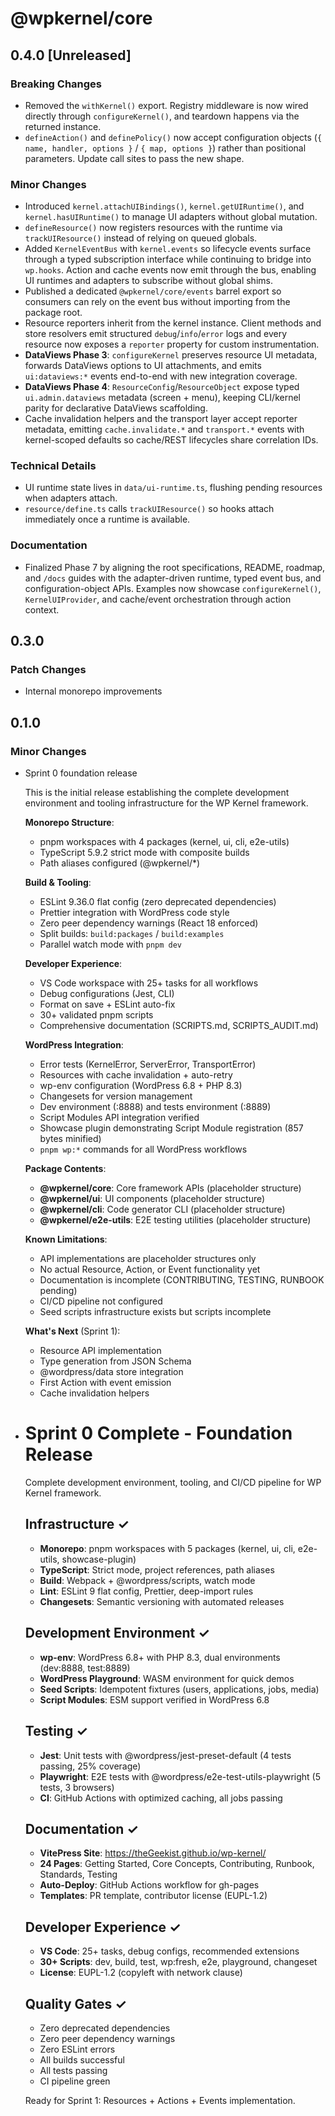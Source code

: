 # @wpkernel/core

## 0.4.0 [Unreleased]

### Breaking Changes

- Removed the `withKernel()` export. Registry middleware is now wired directly
  through `configureKernel()`, and teardown happens via the returned instance.
- `defineAction()` and `definePolicy()` now accept configuration objects
  (`{ name, handler, options }` / `{ map, options }`) rather than positional
  parameters. Update call sites to pass the new shape.

### Minor Changes

- Introduced `kernel.attachUIBindings()`, `kernel.getUIRuntime()`, and
  `kernel.hasUIRuntime()` to manage UI adapters without global mutation.
- `defineResource()` now registers resources with the runtime via
  `trackUIResource()` instead of relying on queued globals.
- Added `KernelEventBus` with `kernel.events` so lifecycle events surface through
  a typed subscription interface while continuing to bridge into `wp.hooks`.
  Action and cache events now emit through the bus, enabling UI runtimes and
  adapters to subscribe without global shims.
- Published a dedicated `@wpkernel/core/events` barrel export so consumers
  can rely on the event bus without importing from the package root.
- Resource reporters inherit from the kernel instance. Client methods and store
  resolvers emit structured `debug`/`info`/`error` logs and every resource now
  exposes a `reporter` property for custom instrumentation.
- **DataViews Phase 3**: `configureKernel` preserves resource UI metadata,
  forwards DataViews options to UI attachments, and emits `ui:dataviews:*`
  events end-to-end with new integration coverage.
- **DataViews Phase 4**: `ResourceConfig`/`ResourceObject` expose typed
  `ui.admin.dataviews` metadata (screen + menu), keeping CLI/kernel parity for
  declarative DataViews scaffolding.
- Cache invalidation helpers and the transport layer accept reporter metadata,
  emitting `cache.invalidate.*` and `transport.*` events with kernel-scoped
  defaults so cache/REST lifecycles share correlation IDs.

### Technical Details

- UI runtime state lives in `data/ui-runtime.ts`, flushing pending resources when
  adapters attach.
- `resource/define.ts` calls `trackUIResource()` so hooks attach immediately once
  a runtime is available.

### Documentation

- Finalized Phase 7 by aligning the root specifications, README, roadmap, and
  `/docs` guides with the adapter-driven runtime, typed event bus, and
  configuration-object APIs. Examples now showcase `configureKernel()`,
  `KernelUIProvider`, and cache/event orchestration through action context.

## 0.3.0

### Patch Changes

- Internal monorepo improvements

## 0.1.0

### Minor Changes

- Sprint 0 foundation release

    This is the initial release establishing the complete development environment and tooling infrastructure for the WP Kernel framework.

    **Monorepo Structure**:
    - pnpm workspaces with 4 packages (kernel, ui, cli, e2e-utils)
    - TypeScript 5.9.2 strict mode with composite builds
    - Path aliases configured (@wpkernel/\*)

    **Build & Tooling**:
    - ESLint 9.36.0 flat config (zero deprecated dependencies)
    - Prettier integration with WordPress code style
    - Zero peer dependency warnings (React 18 enforced)
    - Split builds: `build:packages` / `build:examples`
    - Parallel watch mode with `pnpm dev`

    **Developer Experience**:
    - VS Code workspace with 25+ tasks for all workflows
    - Debug configurations (Jest, CLI)
    - Format on save + ESLint auto-fix
    - 30+ validated pnpm scripts
    - Comprehensive documentation (SCRIPTS.md, SCRIPTS_AUDIT.md)

    **WordPress Integration**:
    - Error tests (KernelError, ServerError, TransportError)
    - Resources with cache invalidation + auto-retry
    - wp-env configuration (WordPress 6.8 + PHP 8.3)
    - Changesets for version management
    - Dev environment (:8888) and tests environment (:8889)
    - Script Modules API integration verified
    - Showcase plugin demonstrating Script Module registration (857 bytes minified)
    - `pnpm wp:*` commands for all WordPress workflows

    **Package Contents**:
    - **@wpkernel/core**: Core framework APIs (placeholder structure)
    - **@wpkernel/ui**: UI components (placeholder structure)
    - **@wpkernel/cli**: Code generator CLI (placeholder structure)
    - **@wpkernel/e2e-utils**: E2E testing utilities (placeholder structure)

    **Known Limitations**:
    - API implementations are placeholder structures only
    - No actual Resource, Action, or Event functionality yet
    - Documentation is incomplete (CONTRIBUTING, TESTING, RUNBOOK pending)
    - CI/CD pipeline not configured
    - Seed scripts infrastructure exists but scripts incomplete

    **What's Next** (Sprint 1):
    - Resource API implementation
    - Type generation from JSON Schema
    - @wordpress/data store integration
    - First Action with event emission
    - Cache invalidation helpers

- # Sprint 0 Complete - Foundation Release

    Complete development environment, tooling, and CI/CD pipeline for WP Kernel framework.

    ## Infrastructure ✓
    - **Monorepo**: pnpm workspaces with 5 packages (kernel, ui, cli, e2e-utils, showcase-plugin)
    - **TypeScript**: Strict mode, project references, path aliases
    - **Build**: Webpack + @wordpress/scripts, watch mode
    - **Lint**: ESLint 9 flat config, Prettier, deep-import rules
    - **Changesets**: Semantic versioning with automated releases

    ## Development Environment ✓
    - **wp-env**: WordPress 6.8+ with PHP 8.3, dual environments (dev:8888, test:8889)
    - **WordPress Playground**: WASM environment for quick demos
    - **Seed Scripts**: Idempotent fixtures (users, applications, jobs, media)
    - **Script Modules**: ESM support verified in WordPress 6.8

    ## Testing ✓
    - **Jest**: Unit tests with @wordpress/jest-preset-default (4 tests passing, 25% coverage)
    - **Playwright**: E2E tests with @wordpress/e2e-test-utils-playwright (5 tests, 3 browsers)
    - **CI**: GitHub Actions with optimized caching, all jobs passing

    ## Documentation ✓
    - **VitePress Site**: https://theGeekist.github.io/wp-kernel/
    - **24 Pages**: Getting Started, Core Concepts, Contributing, Runbook, Standards, Testing
    - **Auto-Deploy**: GitHub Actions workflow for gh-pages
    - **Templates**: PR template, contributor license (EUPL-1.2)

    ## Developer Experience ✓
    - **VS Code**: 25+ tasks, debug configs, recommended extensions
    - **30+ Scripts**: dev, build, test, wp:fresh, e2e, playground, changeset
    - **License**: EUPL-1.2 (copyleft with network clause)

    ## Quality Gates ✓
    - Zero deprecated dependencies
    - Zero peer dependency warnings
    - Zero ESLint errors
    - All builds successful
    - All tests passing
    - CI pipeline green

    Ready for Sprint 1: Resources + Actions + Events implementation.
